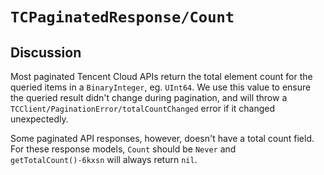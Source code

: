 # ``TCPaginatedResponse/Count``

## Discussion

Most paginated Tencent Cloud APIs return the total element count for the queried items in a `BinaryInteger`, eg. `UInt64`. We use this value to ensure the queried result didn't change during pagination, and will throw a ``TCClient/PaginationError/totalCountChanged`` error if it changed unexpectedly.

Some paginated API responses, however, doesn't have a total count field. For these response models, ``Count`` should be `Never` and ``getTotalCount()-6kxsn`` will always return `nil`.
